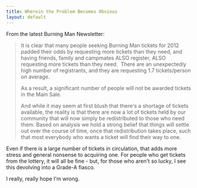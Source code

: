 ```yaml
---
title: Wherein the Problem Becomes Obvious
layout: default
---
```


From the latest Burning Man Newsletter:

>It is clear that many people seeking Burning Man tickets for 2012 padded their odds by requesting more tickets than they need, and having friends, family and campmates ALSO register, ALSO requesting more tickets than they need.  There are an unexpectedly high number of registrants, and they are requesting 1.7 tickets/person on average.
>
>As a result, a significant number of people will not be awarded tickets in the Main Sale.
>
>And while it may seem at first blush that there's a shortage of tickets available, the reality is that there are now a lot of tickets held by our community that will now simply be redistributed to those who need them. Based on analysis we hold a strong belief that things will settle out over the course of time, once that redistribution takes place, such that most everybody who wants a ticket will find their way to one.

Even if there is a large number of tickets in circulation, that adds more stress and general nonsense to acquiring one. For people who get tickets from the lottery, it will all be fine - but, for those who aren't so lucky, I see this devolving into a Grade-A fiasco.

I really, really hope I'm wrong.